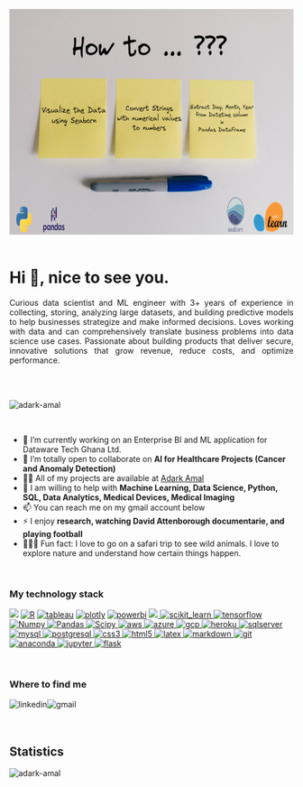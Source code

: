 <p align="center"><img src="https://github.com/Adark-Amal/Adark-Amal/blob/main/profile.png" alt="Curious Data Scientist" width='100%' height='400'/> 

<br>
<br>

<h1 align="justify">Hi 👋, nice to see you.</h1>
<p align="justify">Curious data scientist and ML engineer with 3+ years of experience in collecting, storing, analyzing large datasets, and building predictive models to help businesses strategize and make informed decisions. Loves working with data and can comprehensively translate business problems into data science use cases. Passionate about building products that deliver secure, innovative solutions that grow revenue, reduce costs, and optimize performance.</p>
<p align="justify"></p>

<br>
<br>
<p align="left"> <img src="https://komarev.com/ghpvc/?username=adark-amal&label=Profile%20views&color=0e75b6&style=flat" alt="adark-amal" /> </p>

<br>

- 🔭 I’m currently working on an Enterprise BI and ML application for Dataware Tech Ghana Ltd.
- 👯 I’m totally open to collaborate on **AI for Healthcare Projects (Cancer and Anomaly Detection)**
- 👨‍💻 All of my projects are available at [Adark Amal](https://github.com/adark-amal)
- 💬 I am willing to help with **Machine Learning, Data Science, Python, SQL, Data Analytics, Medical Devices, Medical Imaging**
- 📫 You can reach me on my gmail account below
- ⚡ I enjoy **research, watching David Attenborough documentarie, and playing football**
- 🚴🏽‍♀️ Fun fact: I love to go on a safari trip to see wild animals. I love to explore nature and understand how certain things happen.

<br>


<h3> My technology stack </h3>
<p align="left">
 <a  href="https://www.python.org" target="_blank"><img src="https://img.shields.io/badge/python-3670A0?style=for-the-badge&logo=python&logoColor=ffdd54"/></a>
<a  href="https://www.r-project.org/" target="_blank"><img src="https://img.shields.io/badge/r-%23276DC3.svg?style=for-the-badge&logo=r&logoColor=white" alt="R" /></a>
<a  href="https://www.tableau.com/" target="_blank"><img src="https://img.shields.io/badge/-Tableau-87CEFA?logo=tableau&logoColor=E97627&style=for-the-badge" alt="tableau"/></a>
<a href="https://plotly.com/" target="_blank"> <img src="https://img.shields.io/badge/Plotly-%233F4F75.svg?style=for-the-badge&logo=plotly&logoColor=white" alt="plotly"/></a>
<a  href="https://powerbi.microsoft.com/en-us/" target="_blank"> <img src="https://img.shields.io/badge/-Power%20BI-696969?logo=power-bi&logoColor=F2C811&&style=for-the-badge" alt="powerbi"/></a>
<a href="https://pytorch.org/" target="_blank"> <img src="https://img.shields.io/badge/PyTorch-%23EE4C2C.svg?style=for-the-badge&logo=PyTorch&logoColor=white"/> </a> 
<a href="https://scikit-learn.org/" target="_blank"> <img src="https://img.shields.io/badge/scikit--learn-%23F7931E.svg?style=for-the-badge&logo=scikit-learn&logoColor=white" alt="scikit_learn"/> </a> 
<a href="https://www.tensorflow.org" target="_blank"> <img src="https://img.shields.io/badge/TensorFlow-%23FF6F00.svg?style=for-the-badge&logo=TensorFlow&logoColor=white" alt="tensorflow"/></a>
<a href="https://numpy.org/" target="_blank"> <img src="https://img.shields.io/badge/numpy-%23013243.svg?style=for-the-badge&logo=numpy&logoColor=white" alt="Numpy"/> </a>
<a href="https://pandas.pydata.org/" target="_blank"> <img src="https://img.shields.io/badge/pandas-%23150458.svg?style=for-the-badge&logo=pandas&logoColor=white" alt="Pandas"/> </a>
<a href="https://scipy.org/" target="_blank"> <img src="https://img.shields.io/badge/SciPy-%230C55A5.svg?style=for-the-badge&logo=scipy&logoColor=%white" alt="Scipy"/> </a>
<a href="https://aws.amazon.com" target="_blank"> <img src="https://img.shields.io/badge/AWS-%23FF9900.svg?style=for-the-badge&logo=amazon-aws&logoColor=white" alt="aws"/> </a> <a href="https://azure.microsoft.com/en-in/" target="_blank"> <img src="https://img.shields.io/badge/azure-%230072C6.svg?style=for-the-badge&logo=azure-devops&logoColor=white" alt="azure"/> </a>
<a href="https://cloud.google.com" target="_blank"> <img src="https://img.shields.io/badge/GoogleCloud-%234285F4.svg?style=for-the-badge&logo=google-cloud&logoColor=white" alt="gcp"/> </a>
<a href="https://www.heroku.com/" target="_blank"> <img src="https://img.shields.io/badge/heroku-%23430098.svg?style=for-the-badge&logo=heroku&logoColor=white" alt="heroku"/> </a>
<a href="https://www.microsoft.com/en-us/sql-server/sql-server-downloads" target="_blank"> <img src="https://img.shields.io/badge/Microsoft%20SQL%20Sever-CC2927?style=for-the-badge&logo=microsoft%20sql%20server&logoColor=white" alt="sqlserver"/> </a> 
<a href="https://www.mysql.com/" target="_blank"> <img src="https://img.shields.io/badge/mysql-%2300f.svg?style=for-the-badge&logo=mysql&logoColor=white" alt="mysql"/> </a>
<a href="https://www.postgresql.org" target="_blank"> <img src="https://img.shields.io/badge/postgres-%23316192.svg?style=for-the-badge&logo=postgresql&logoColor=white" alt="postgresql"/> </a>
<a href="https://www.w3schools.com/css/" target="_blank"> <img src="https://img.shields.io/badge/css3-%231572B6.svg?style=for-the-badge&logo=css3&logoColor=white" alt="css3"/>
<a href="https://www.w3.org/html/" target="_blank"> <img src="https://img.shields.io/badge/html5-%23E34F26.svg?style=for-the-badge&logo=html5&logoColor=white" alt="html5"/> </a>
<a href="https://www.latex-project.org/" target="_blank"> <img src="https://img.shields.io/badge/latex-%23008080.svg?style=for-the-badge&logo=latex&logoColor=white" alt="latex"/> </a>
<a href="https://www.markdownguide.org/" target="_blank"> <img src="https://img.shields.io/badge/markdown-%23000000.svg?style=for-the-badge&logo=markdown&logoColor=white" alt="markdown"/> </a>
<a href="https://git-scm.com/" target="_blank"> <img src="https://img.shields.io/badge/git-%23F05033.svg?style=for-the-badge&logo=git&logoColor=white" alt="git"/> </a>
<a href="https://www.anaconda.com/" target="_blank"> <img src="https://img.shields.io/badge/Anaconda-%2344A833.svg?style=for-the-badge&logo=anaconda&logoColor=white" alt="anaconda"/>
<a href="https://jupyter.org/" target="_blank"> <img src="https://img.shields.io/badge/jupyter-%23FA0F00.svg?style=for-the-badge&logo=jupyter&logoColor=white" alt="jupyter"/>
<a href="https://flask.palletsprojects.com/en/2.0.x/" target="_blank"> <img src="https://img.shields.io/badge/flask-%23000.svg?style=for-the-badge&logo=flask&logoColor=white" alt="flask"/></a>
</p>
<br>

<h3 align="left">Where to find me</h3>
<p align="left">
<a href="https://linkedin.com/in/david-adarkwah-304127125" target="blank"><img align="left" alt="linkedin" src="https://img.shields.io/badge/linkedin-%230077B5.svg?&style=for-the-badge&logo=linkedin&logoColor=white" /></a>
<a href="mailto: davidwyse48@gmail.com" target="blank"><img align="left" alt="gmail" src="https://img.shields.io/badge/Gmail-D14836?style=for-the-badge&logo=gmail&logoColor=white" /></a>
</p>
  
<br>
<br>
<br>

<h2 align="left">Statistics</h2>
<p><img src="https://github-readme-stats.vercel.app/api?username=adark-amal&show_icons=true&locale=en" alt="adark-amal"/></p>
